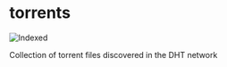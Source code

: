 torrents 
========
![Indexed](https://img.shields.io/badge/indexed-209048-blue)

Collection of torrent files discovered in the DHT network
